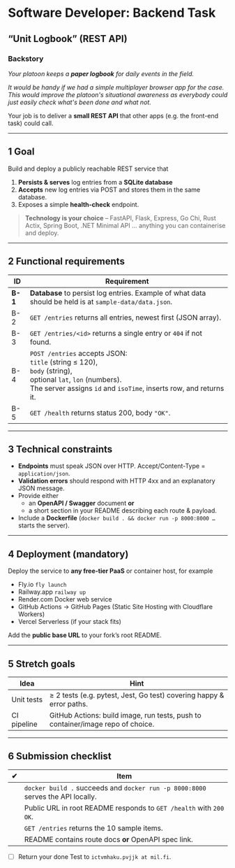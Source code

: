 # Software Developer: Backend Task
## “Unit Logbook” (REST API)

### Backstory
*Your platoon keeps a **paper logbook** for daily events in the field.*

*It would be handy if we had a simple multiplayer browser app for the case. This would improve the platoon's situational awareness as everybody could just easily check what's been done and what not.*

Your job is to deliver a **small REST API** that other apps (e.g. the front-end task) could call.

---

## 1  Goal

Build and deploy a publicly reachable REST service that

1. **Persists & serves** log entries from a **SQLite database** 
2. **Accepts** new log entries via POST and stores them in the same database.  
3. Exposes a simple **health-check** endpoint.


> **Technology is your choice** – FastAPI, Flask, Express, Go Chi, Rust Actix, Spring Boot, .NET Minimal API … anything you can containerise and deploy.

---

## 2 Functional requirements

| ID | Requirement |
|----|-------------|
| **B-1** | **Database** to persist log entries. Example of what data should be held is at `sample-data/data.json`. |
| B-2 | `GET /entries` returns all entries, newest first (JSON array). |
| B-3 | `GET /entries/<id>` returns a single entry or `404` if not found. |
| B-4 | `POST /entries` accepts JSON:<br>  `title` (string ≤ 120),<br>  `body` (string),<br>  optional `lat`, `lon` (numbers).<br>The server assigns `id` and `isoTime`, inserts row, and returns it. |
| B-5 | `GET /health` returns status 200, body `"OK"`. |

---

## 3  Technical constraints

* **Endpoints** must speak JSON over HTTP.  Accept/Content-Type = `application/json`.  
* **Validation errors** should respond with HTTP 4xx and an explanatory JSON message.  
* Provide either  
  * an **OpenAPI / Swagger** document **or**  
  * a short section in your README describing each route & payload.
* Include a **Dockerfile** (`docker build . && docker run -p 8000:8000 …` starts the server).

---

## 4  Deployment (mandatory)

Deploy the service to **any free-tier PaaS** or container host, for example

* Fly.io   `fly launch`  
* Railway.app   `railway up`  
* Render.com   Docker web service  
* GitHub Actions → GitHub Pages (Static Site Hosting with Cloudflare Workers)  
* Vercel Serverless (if your stack fits)

Add the **public base URL** to your fork’s root README.

---

## 5  Stretch goals

| Idea | Hint |
|------|------|
| Unit tests  | ≥ 2 tests (e.g. pytest, Jest, Go test) covering happy & error paths. |
| CI pipeline | GitHub Actions: build image, run tests, push to container/image repo of choice. |


---

## 6  Submission checklist

| ✔︎ | Item |
|----|------|
|    | `docker build .` succeeds and `docker run -p 8000:8000` serves the API locally. |
|    | Public URL in root README responds to `GET /health` with `200 OK`. |
|    | `GET /entries` returns the 10 sample items. |
|    | README contains route docs **or** OpenAPI spec link. |
- [ ] Return your done Test to ```ictvmhaku.pvjjk at mil.fi```.                  
